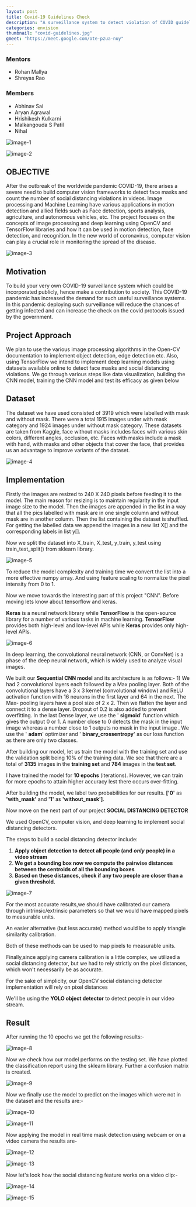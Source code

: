```yaml
---
layout: post
title: Covid-19 Guidelines Check
description: "A surveillance system to detect violation of COVID guidelines like masks and social distancing"
categories: envision
thumbnail: "covid-guidelines.jpg"
gmeet: "https://meet.google.com/ote-pzua-nuy"
---
```


### Mentors

- Rohan Mallya
- Shreyas Rao

### Members

- Abhinav Sai
- Aryan Agrawal
- Hrishikesh Kulkarni
- Malkangouda S Patil
- Nihal

![image-1](/virtual-expo/assets/img/envision/diode/covid_image1.PNG)

![image-2](/virtual-expo/assets/img/envision/diode/covid_image2.PNG)

## **OBJECTIVE**

After the outbreak of the worldwide pandemic COVID-19, there arises a severe need to build computer vision frameworks to detect face masks and count the number of social distancing violations in videos. Image processing and Machine Learning have various applications in motion detection and allied fields such as Face detection, sports analysis, agriculture, and autonomous vehicles, etc. The project focuses on the concepts of image processing and deep learning using OpenCV and TensorFlow libraries and how it can be used in motion detection, face detection, and recognition. In the new world of coronavirus, computer vision can play a crucial role in monitoring the spread of the disease.

![image-3](/virtual-expo/assets/img/envision/diode/covid_image3.PNG)

## **Motivation**

To build your very own COVID-19 surveillance system which could be incorporated publicly, hence make a contribution to society. This COVID-19 pandemic has increased the demand for such useful surveillance systems. In this pandemic deploying such surveillance will reduce the chances of getting infected and can increase the check on the covid protocols issued by the government.

## **Project Approach**

We plan to use the various image processing algorithms in the Open-CV documentation to implement object detection, edge detection etc. Also, using TensorFlow we intend to implement deep learning models using datasets available online to detect face masks and social distancing violations. We go through various steps like data visualization, building the CNN model, training the CNN model and test its efficacy as given below

## **Dataset**

The dataset we have used consisted of 3919 which were labelled with mask and without mask. There were a total 1915 images under with mask category and 1924 images under without mask category. These datasets are taken from Kaggle, face without masks includes faces with various skin colors, different angles, occlusion, etc. Faces with masks include a mask with hand, with masks and other objects that cover the face, that provides us an advantage to improve variants of the dataset.

![image-4](/virtual-expo/assets/img/envision/diode/covid_image4.PNG)

## **Implementation**

Firstly the images are resized to 240 X 240 pixels before feeding it to the model. The main reason for resizing is to maintain regularity in the input image size to the model. Then the images are appended in the list in a way that all the pics labelled with mask are in one single column and without mask are in another column. Then the list containing the dataset is shuffled. For getting the labelled data we append the images in a new list X[] and the corresponding labels in list y[].

Now we split the dataset into X\_train, X\_test, y\_train, y\_test using train\_test\_split() from sklearn library.

![image-5](/virtual-expo/assets/img/envision/diode/covid_image5.PNG)

To reduce the model complexity and training time we convert the list into a more effective numpy array. And using feature scaling to normalize the pixel intensity from 0 to 1.

Now we move towards the interesting part of this project &quot;CNN&quot;. Before moving lets know about tensorflow and keras.

**Keras** is a neural network library while **TensorFlow** is the open-source library for a number of various tasks in machine learning. **TensorFlow** provides both high-level and low-level APIs while **Keras** provides only high-level APIs.

![image-6](/virtual-expo/assets/img/envision/diode/covid_image6.PNG)

In deep learning, the convolutional neural network (CNN, or ConvNet) is a phase of the deep neural network, which is widely used to analyze visual images.

We built our **Sequential CNN model** and its architecture is as follows:- 1) We had 2 convolutional layers each followed by a Max pooling layer. Both of the convolutional layers have a 3 x 3 kernel (convolutional window) and ReLU activation function with 16 neurons in the first layer and 64 in the next. The Max- pooling layers have a pool size of 2 x 2. Then we flatten the layer and connect it to a dense layer. Dropout of 0.2 is also added to prevent overfitting. In the last Dense layer, we use the &#39; **sigmoid**&#39; function which gives the output 0 or 1. A number close to 0 detects the mask in the input image whereas a number close to 1 outputs no mask in the input image . We use the &#39; **adam**&#39; optimizer and &#39; **binary\_crossentropy**&#39; as our loss function as there are only two classes.

After building our model, let us train the model with the training set and use the validation split being 10% of the training data. We see that there are a total of **3135** images in the **training set** and **784** images in the **test set**.

I have trained the model for **10 epochs** (iterations). However, we can train for more epochs to attain higher accuracy lest there occurs over-fitting.

After building the model, we label two probabilities for our results. **[&#39;0&#39;** as **&#39;with\_mask&#39;** and **&#39;1&#39;** as **&#39;without\_mask&#39;]**.

Now move on the next part of our project **SOCIAL DISTANCING DETECTOR**

We used OpenCV, computer vision, and deep learning to implement social distancing detectors.

The steps to build a social distancing detector include:

1. **Apply object detection to detect all people (and** **_only_** **people) in a video stream**
2. **We get a bounding box now we compute the pairwise distances between the centroids of all the bounding boxes**
3. **Based on these distances, check if any two people are closer than a given threshold.**

![image-7](/virtual-expo/assets/img/envision/diode/covid_image7.PNG)

For the most accurate results,we should have calibrated our camera through intrinsic/extrinsic parameters so that we would have mapped pixels to measurable units.

An easier alternative (but less accurate) method would be to apply triangle similarity calibration.

Both of these methods can be used to map pixels to measurable units.

Finally,since applying camera calibration is a little complex, we utilized a social distancing detector, but we had to rely strictly on the pixel distances, which won&#39;t necessarily be as accurate.

For the sake of simplicity, our OpenCV social distancing detector implementation will rely on pixel distances

We&#39;ll be using the **YOLO object detector** to detect people in our video stream.

## **Result**

After running the 10 epochs we get the following results:-

![image-8](/virtual-expo/assets/img/envision/diode/covid_image8.PNG)

Now we check how our model performs on the testing set. We have plotted the classification report using the sklearn library. Further a confusion matrix is created.

![image-9](/virtual-expo/assets/img/envision/diode/covid_image9.PNG)

Now we finally use the model to predict on the images which were not in the dataset and the results are:-

![image-10](/virtual-expo/assets/img/envision/diode/covid_image10.PNG)

![image-11](/virtual-expo/assets/img/envision/diode/covid_image11.PNG)

Now applying the model in real time mask detection using webcam or on a video camera the results are-

![image-12](/virtual-expo/assets/img/envision/diode/covid_image12.PNG)

![image-13](/virtual-expo/assets/img/envision/diode/covid_image13.PNG)

Now let&#39;s look how the social distancing feature works on a video clip:-

![image-14](/virtual-expo/assets/img/envision/diode/covid_image14.PNG)

![image-15](/virtual-expo/assets/img/envision/diode/covid_image15.PNG)
